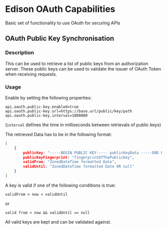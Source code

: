 # Edison OAuth Capabilities

Basic set of functionality to use OAuth for securing APIs

## OAuth Public Key Synchronisation

### Description

This can be used to retrieve a list of public keys from an authorization server. These public keys
can be used to validate the issuer of OAuth Token when receiving requests.

### Usage

Enable by setting the following properties:

```properties
api.oauth.public-key.enabled=true
api.oauth.public-key.url=https://base.url/public/key/path
api.oauth.public-key.interval=1800000
```

(`interval` defines the time in milliseconds between retrievals of public keys)

The retrieved Data has to be in the following format:

```json
[
    {
        publicKey: "-----BEGIN PUBLIC KEY----- publicKeyData -----END PUBLIC KEY----- ",
        publicKeyFingerprint: "fingerprintOfThePublicKey",
        validFrom: "ZonedDateTime formatted Date",
        validUntil: "ZonedDateTime formatted Date OR null"
    }
]
```

A key is valid if one of the following conditions is true:

`validFrom < now < validUntil` 

or 

`valid from < now && validUntil == null`

All valid keys are kept and can be validated against. 

